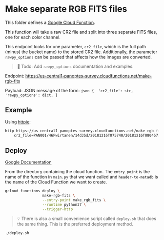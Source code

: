 Make separate RGB FITS files
============================

This folder defines a [Google Cloud Function](https://cloud.google.com/functions/).

This function will take a raw CR2 file and split into three separate FITS files,
one for each color channel.

This endpoint looks for one parameter, `cr2_file`, which is the full path (minus)
the bucket name) to the stored CR2 file. Additionally, the parameter `rawpy_options`
can be passed that affects how the images are converted. 

> :memo: Todo: Add `rawpy_options` documentation and examples.


Endpoint: https://us-central1-panoptes-survey.cloudfunctions.net/make-rgb-fits

Payload: JSON message of the form: 
	```json
	{ 
		'cr2_file': str,
		'rawpy_options': dict,
	}
	```

Example
-------

Using [httpie](https://httpie.org/):

```bash
http https://us-central1-panoptes-survey.cloudfunctions.net/make-rgb-fits \
	cr2_file=PAN001/46Pwirtanen/14d3bd/20181216T075740/20181216T080457.cr2

```

Deploy
------

[Google Documentation](https://cloud.google.com/functions/docs/deploying/filesystem)

From the directory containing the cloud function. The `entry_point` is the
name of the function in `main.py` that we want called and `header-to-metadb`
is the name of the Cloud Function we want to create.

```bash
gcloud functions deploy \
                 make-rgb-fits \
                 --entry-point make_rgb_fits \
                 --runtime python37 \
                 --trigger-http
```

> :bulb: There is also a small convenience script called `deploy.sh` that
does the same thing. This is the preferred deployment method.
```bash
./deploy.sh
```
